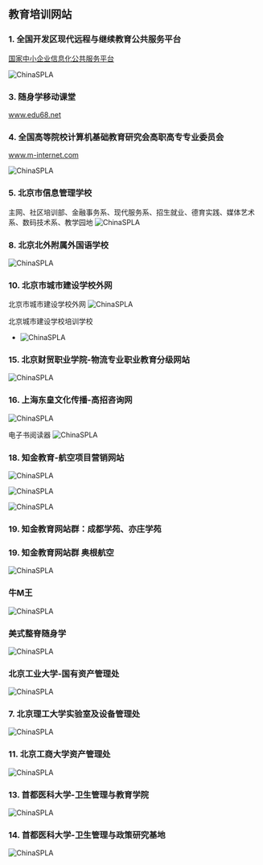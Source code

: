## 教育培训网站

### 1.	全国开发区现代远程与继续教育公共服务平台

[国家中小企业信息化公共服务平台](http://niis.org.cn)

![ChinaSPLA](http://static.asmatrix.com/ImageLib/11-产品截图/website/国家中小企业局-全国开发区现代远程与继续教育平台.png)

### 3.	随身学移动课堂
www.edu68.net	

### 4.	全国高等院校计算机基础教育研究会高职高专专业委员会

www.m-internet.com

![ChinaSPLA](http://static.asmatrix.com/ImageLib/11-产品截图/website/全国高等院校计算机基础教育研究会高职高专专业委员会.png)

### 5.	北京市信息管理学校	

主网、社区培训部、金融事务系、现代服务系、招生就业、德育实践、媒体艺术系、数码技术系、教学园地
![ChinaSPLA](http://static.asmatrix.com/ImageLib/11-产品截图/website/北京市信息管理学校.png)

### 8.	北京北外附属外国语学校

![ChinaSPLA](http://static.asmatrix.com/ImageLib/11-产品截图/website/北京市北外附属外国语学校.png)

### 10. 北京市城市建设学校外网

北京市城市建设学校外网
![ChinaSPLA](http://static.asmatrix.com/ImageLib/11-产品截图/website/北京城市建设学校.jpg)

北京城市建设学校培训学校
* ![ChinaSPLA](http://static.asmatrix.com/ImageLib/11-产品截图/website/北京城市建设学校培训学校.png)

### 15.	北京财贸职业学院-物流专业职业教育分级网站

![ChinaSPLA](http://static.asmatrix.com/ImageLib/11-产品截图/website/北京财贸职业学院-物流专业职业教育分级网站.png)

### 16.	上海东皇文化传播-高招咨询网

![ChinaSPLA](http://static.asmatrix.com/ImageLib/11-产品截图/website/高招资讯网.png)

电子书阅读器
![ChinaSPLA](http://static.asmatrix.com/ImageLib/11-产品截图/website/高招资讯网-电子杂志阅读器.png)



### 18.	知金教育-航空项目营销网站

![ChinaSPLA](http://static.asmatrix.com/ImageLib/11-产品截图/website/南航继教-知金教育.png)

![ChinaSPLA](http://static.asmatrix.com/ImageLib/11-产品截图/website/南航继教网上报名.png)

![ChinaSPLA](http://static.asmatrix.com/ImageLib/11-产品截图/website/南航继教录取查询.png)


### 19.	知金教育网站群：成都学苑、亦庄学苑


### 19.	知金教育网站群 奥根航空
![ChinaSPLA](http://static.asmatrix.com/ImageLib/11-产品截图/website/上海奥根航空乘务专修学院.png)

### 牛M王
![ChinaSPLA](http://static.asmatrix.com/ImageLib/11-产品截图/website/牛M王随身学-移动课堂.png)

### 美式整脊随身学
![ChinaSPLA](http://static.asmatrix.com/ImageLib/11-产品截图/website/美式整脊-董安立博士.png)



### 北京工业大学-国有资产管理处

![ChinaSPLA](http://static.asmatrix.com/ImageLib/11-产品截图/website/北京工业大学国有资产管理处.jpg)

### 7.	北京理工大学实验室及设备管理处

![ChinaSPLA](http://static.asmatrix.com/ImageLib/11-产品截图/website/北京理工大学实验室及设备管理处网站.png)


### 11.	北京工商大学资产管理处

![ChinaSPLA](http://static.asmatrix.com/ImageLib/11-产品截图/website/北京工商大学-国有资产管理处.JPG)



### 13.	首都医科大学-卫生管理与教育学院


![ChinaSPLA](http://static.asmatrix.com/ImageLib/11-产品截图/website/首都医科大学-卫生管理与教育学院.png)

### 14.	首都医科大学-卫生管理与政策研究基地

![ChinaSPLA](http://static.asmatrix.com/ImageLib/11-产品截图/website/首都卫生管理与政策研究基地.png)
